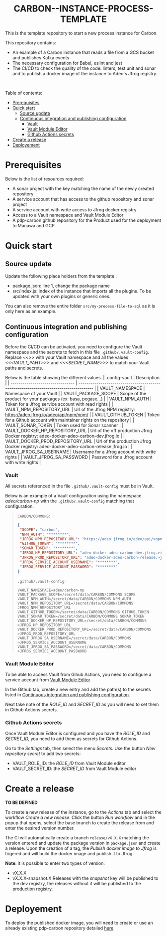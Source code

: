 <h1 style="text-align: center;">CARBON--INSTANCE-PROCESS-TEMPLATE</h1>

This is the template repository to start a new process instance for Carbon.

This repository contains:
  - An example of a Carbon instance that reads a file from a GCS bucket and publishes Kafka events
  - The necessary configuration for Babel, eslint and jest
  - The CI/CD to check the quality of the code: linters, test unit and sonar and to publish a docker image of the instance to Adeo's Jfrog registry.

<br />

Table of contents:
- [Prerequisites](#prerequisites)
- [Quick start](#quick-start)
  - [Source update](#source-update)
  - [Continuous integration and publishing configuration](#continuous-integration-and-publishing-configuration)
    - [Vault](#vault)
    - [Vault Module Editor](#vault-module-editor)
    - [Github Actions secrets](#github-actions-secrets)
- [Create a release](#create-a-release)
- [Deployement](#deployement)

# Prerequisites

Below is the list of resources required:
  - A sonar project with the key matching the name of the newly created repository
  - A service account that has access to the github repository and sonar project
  - A service account with write access to Jfrog docker registry
  - Access to a Vault namespace and Vault Module Editor
  - A pdp-carbon github repository for the Product used for the deployment to Manawa and GCP

# Quick start
## Source update

Update the following place holders from the template :
  - package.json: line 1, change the package name
  - src/index.js: index of the instance that imports all the plugins. To be updated with your own plugins or generic ones.

You can also remove the entire folder `src/my-process-file-to-sql` as it is only here as an example.

## Continuous integration and publishing configuration

Before the CI/CD can be activated, you need to configure the Vault namespace and the secrets to fetch in this file `.github/.vault-config`.
Replace <<<NAMESPACE>>> with your Vault namespace and all the values *<<\<VAULT_PAHT>>>* and *<<\<SECRET_NAME>>>* to match your Vault paths and secrets.

Below is the table showing the different values.
| .config-vault                    | Description                                                                           |
| -------------------------------- | ------------------------------------------------------------------------------------- |
| VAULT_NAMESPACE                  | Namespace of your Vault                                                               |
| VAULT_PACKAGE_SCOPE              | Scope of the product for your packages (ex: basa, pegase...)                          |
| VAULT_NPM_AUTH                   | Token for a Jfrog service account with read rights                                    |
| VAULT_NPM_REPOSITORY_URL         | Url of the Jfrog NPM registry: https://adeo.jfrog.io/adeo/api/npm/npm/                |
| VAULT_GITHUB_TOKEN               | Token for a Github account with maintainer rights on the repository                   |
| VAULT_SONAR_TOKEN                | Token used for Sonar scanner                                                          |
| VAULT_DOCKER_HP_REPOSITORY_URL   | Url of the off production Jfrog Docker registry: adeo-docker-adeo-carbon-dev.jfrog.io |
| VAULT_DOCKER_PROD_REPOSITORY_URL | Url of the production Jfrog Docker registry: adeo-docker-adeo-carbon-release.jfrog.io |
| VAULT_JFROG_SA_USERNAME          | Username for a Jfrog account with write rights                                        |
| VAULT_JFROG_SA_PASSWORD          | Password for a Jfrog account with write rights                                        |

### Vault

All secrets referenced in the file `.github/.vault-config` must be in Vault.

Below is an example of a Vault configuration using the namespace *adeo/carbon-np* with the `.github/.vault-config` matching that configuration.
>`CARBON/COMMONS`:
>```json
>{
>  "SCOPE": "carbon",
>  "NPM_AUTH": "********",
>  "JFROG_NPM_REPOSITORY_URL": "https://adeo.jfrog.io/adeo/api/>npm/npm/",
>  "GITHUB_TOKEN": "********",
>  "SONAR_TOKEN": "********",
>  "JFROG_HP_REPOSITORY_URL": "adeo-docker-adeo-carbon-dev.jfrog.>io",
>  "JFROG_PROD_REPOSITORY_URL": "adeo-docker-adeo-carbon-release.>jfrog.io",
>  "JFROG_SERVICE_ACCOUNT_USERNAME": "********",
>  "JFROG_SERVICE_ACCOUNT_PASSWORD": "********"
>}
>```
>
>`.github/.vault-config`:
>```
>VAULT_NAMESPACE=adeo/carbon-np
>VAULT_PACKAGE_SCOPE=/secret/data/CARBON/COMMONS SCOPE
>VAULT_NPM_AUTH=/secret/data/CARBON/COMMONS NPM_AUTH
>VAULT_NPM_REPOSITORY_URL=/secret/data/CARBON/COMMONS JFROG_NPM_REPOSITORY_URL
>VAULT_GITHUB_TOKEN=/secret/data/CARBON/COMMONS GITHUB_TOKEN
>VAULT_SONAR_TOKEN=/secret/data/CARBON/COMMONS SONAR_TOKEN
>VAULT_DOCKER_HP_REPOSITORY_URL=/secret/data/CARBON/COMMONS >JFROG_HP_REPOSITORY_URL
>VAULT_DOCKER_PROD_REPOSITORY_URL=/secret/data/CARBON/COMMONS >JFROG_PROD_REPOSITORY_URL
>VAULT_JFROG_SA_USERNAME=/secret/data/CARBON/COMMONS >JFROG_SERVICE_ACCOUNT_USERNAME
>VAULT_JFROG_SA_PASSWORD=/secret/data/CARBON/COMMONS >JFROG_SERVICE_ACCOUNT_PASSWORD
>```

### Vault Module Editor

To be able to access Vault from Gihub Actions, you need to configure a service account from [Vault Module Editor](https://vault-module-editor-adeo-vault-api-prod.apps.z2.acp.adeo.com/)

In the Github tab, create a new entry and add the path(s) to the secrets listed in [Continuous integration and publishing configuration](#Continuous-integration-and-publishing-configuration).

Next take note of the *ROLE_ID* and *SECRET_ID* as you will need to set them in Github Actions secrets.

### Github Actions secrets

Once Vault Module Editor is configured and you have the *ROLE_ID* and *SECRET_ID*, you need to add them as secrets for Github Actions.

Go to the *Settings* tab, then select the menu *Secrets*. Use the button *New repository secret* to add two secrets:
  - VAULT_ROLE_ID: the *ROLE_ID* from Vault Module editor
  - VAULT_SECRET_ID: the *SECRET_ID* from Vault Module editor

# Create a release

**TO BE DEFINED**

To create a new release of the instance, go to the *Actions* tab and select the workflow *Create a new release*. Click the button *Run workflow* and in the popup that opens, select the base branch to create the release from and enter the desired version number.

The CI will automatically create a branch ```release/vX.X.X``` matching the version entered and update the package version in ```package.json``` and create a release.
Upon the creation of a tag, the *Publish docker image to Jfrog* is trigered and will build the docker image and publish it to Jfrog.

**Note**: it is possible to enter two types of version:
  - vX.X.X
  - vX.X.X-snapshot.X
Releases with the *snapshot* key will be published to the dev registry, the releases without it will be published to the production registry.

# Deployement

To deploy the published docker image, you will need to create or use an already existing pdp-carbon repository detailed [here](https://docs.priv.pdp.adeo.cloud/CARBON/start.html)
